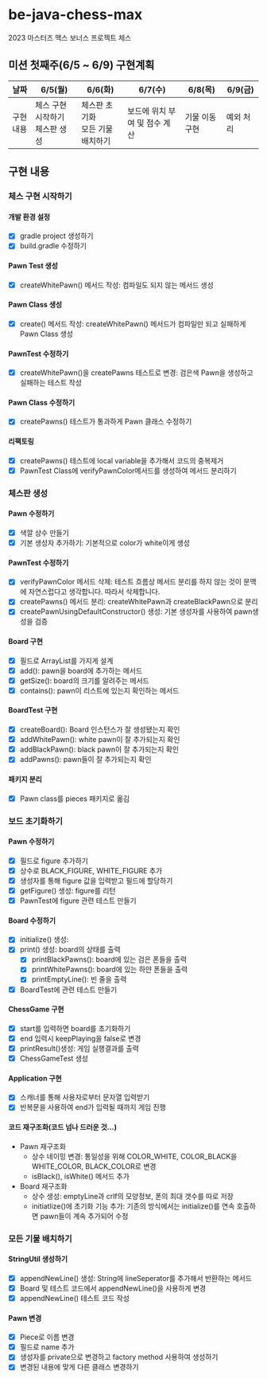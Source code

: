 # be-java-chess-max
2023 마스터즈 맥스 보너스 프로젝트 체스

## 미션 첫째주(6/5 ~ 6/9) 구현계획
| 날짜    | 6/5(월)                | 6/6(화)                | 6/7(수)            |6/8(목)|6/9(금)|
|-------|-----------------------|-----------------------|-------------------|---|---|
| 구현 내용 | 체스 구현 시작하기<br>체스판 생성 | 체스판 초기화<br>모든 기물 배치하기 | 보드에 위치 부여 및 점수 계산 |기물 이동 구현|예외 처리|

## 구현 내용
### 체스 구현 시작하기
#### 개발 환경 설정
  - [x] gradle project 생성하기
  - [x] build.gradle 수정하기 
#### Pawn Test 생성
  - [x] createWhitePawn() 메서드 작성: 컴파일도 되지 않는 메서드 생성
#### Pawn Class 생성
  - [x] create() 메서드 작성: createWhitePawn() 메서드가 컴파일만 되고 실패하게 Pawn Class 생성
#### PawnTest 수정하기
  - [x] createWhitePawn()을 createPawns 테스트로 변경: 검은색 Pawn을 생성하고 실패하는 테스트 작성
#### Pawn Class 수정하기
  - [x] createPawns() 테스트가 통과하게 Pawn 클래스 수정하기
#### 리팩토링
  - [x] createPawns() 테스트에 local variable을 추가해서 코드의 중복제거
  - [x] PawnTest Class에 verifyPawnColor메서드를 생성하여 메서드 분리하기

### 체스판 생성
#### Pawn 수정하기
  - [x] 색깔 상수 만들기 
  - [x] 기본 생성자 추가하기: 기본적으로 color가 white이게 생성
#### PawnTest 수정하기
  - [x] verifyPawnColor 메서드 삭제: 테스트 흐름상 메서드 분리를 하지 않는 것이 문맥에 자연스럽다고 생각합니다. 따라서 삭제합니다.
  - [x] createPawns() 메서드 분리: createWhitePawn과 createBlackPawn으로 분리
  - [x] createPawnUsingDefaultConstructor() 생성: 기본 생성자를 사용하여 pawn생성을 검증
#### Board 구현
  - [x] 필드로 ArrayList를 가지게 설계
  - [x] add(): pawn을 board에 추가하는 메서드
  - [x] getSize(): board의 크기를 알려주는 메서드
  - [x] contains(): pawn이 리스트에 있는지 확인하는 메서드
#### BoardTest 구현
  - [x] createBoard(): Board 인스턴스가 잘 생성됐는지 확인
  - [x] addWhitePawn(): white pawn이 잘 추가되는지 확인
  - [x] addBlackPawn(): black pawn이 잘 추가되는지 확인
  - [x] addPawns(): pawn들이 잘 추가되는지 확인
#### 패키지 분리
  - [x] Pawn class를 pieces 패키지로 옮김

### 보드 초기화하기
#### Pawn 수정하기
  - [x] 필드로 figure 추가하기
  - [x] 상수로 BLACK_FIGURE, WHITE_FIGURE 추가
  - [x] 생성자를 통해 figure 값을 입력받고 필드에 할당하기
  - [x] getFigure() 생성: figure를 리턴
  - [x] PawnTest에 figure 관련 테스트 만들기
#### Board 수정하기
  - [x] initialize() 생성: 
  - [x] print() 생성: board의 상태를 출력
    - [x] printBlackPawns(): board에 있는 검은 폰들을 출력
    - [x] printWhitePawns(): board에 있는 하얀 폰들을 출력
    - [x] printEmptyLine(): 빈 줄을 출력
  - [x] BoardTest에 관련 테스트 만들기
#### ChessGame 구현
  - [x] start를 입력하면 board를 초기화하기
  - [x] end 입력시 keepPlaying을 false로 변경
  - [x] printResult()생성: 게임 실행결과를 출력
  - [x] ChessGameTest 생성
#### Application 구현
  - [x] 스캐너를 통해 사용자로부터 문자열 입력받기
  - [x] 반복문을 사용하여 end가 입력될 때까지 게임 진행
#### 코드 재구조화(코드 넘나 드러운 것...)
  - Pawn 재구조화
    - 상수 네이밍 변경: 통일성을 위해 COLOR_WHITE, COLOR_BLACK을 WHITE_COLOR, BLACK_COLOR로 변경
    - isBlack(), isWhite() 메서드 추가
  - Board 재구조화
    - 상수 생성: emptyLine과 crlf의 모양정보, 폰의 최대 갯수를 따로 저장
    - initiatlize()에 초기화 기능 추가: 기존의 방식에서는 initialize()를 연속 호출하면 pawn들이 계속 추가되어 수정

### 모든 기물 배치하기
####  StringUtil 생성하기
- [x] appendNewLine() 생성: String에 lineSeperator를 추가해서 반환하는 메서드
- [x] Board 및 테스트 코드에서 appendNewLine()을 사용하게 변경
- [x] appendNewLine() 테스트 코드 작성
#### Pawn 변경
- [x] Piece로 이름 변경
- [x] 필드로 name 추가
- [x] 생성자를 private으로 변경하고 factory method 사용하여 생성하기
- [x] 변경된 내용에 맞게 다른 클래스 변경하기
